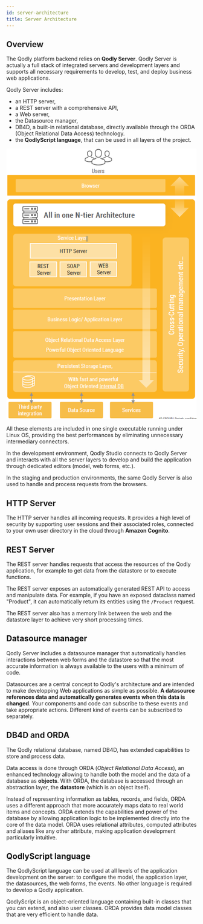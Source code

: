 ```yaml
---
id: server-architecture
title: Server Architecture
---
```


## Overview


The Qodly platform backend relies on **Qodly Server**. Qodly Server is actually a full stack of integrated servers and development layers and supports all necessary requirements to develop, test, and deploy business web applications. 

Qodly Server includes:

- an HTTP server,
- a REST server with a comprehensive API,
- a Web server,
- the Datasource manager,
- DB4D, a built-in relational database, directly available through the ORDA (Object Relational Data Access) technology. 
- the **QodlyScript language**, that can be used in all layers of the project. 


![full stack of servers](img/full-stack.png)



All these elements are included in one single executable running under Linux OS, providing the best performances by eliminating unnecessary intermediary connectors.

In the development environment, Qodly Studio connects to Qodly Server and interacts with all the server layers to develop and build the application through dedicated editors (model, web forms, etc.).

In the staging and production environments, the same Qodly Server is also used to handle and process requests from the browsers. 

## HTTP Server

The HTTP server handles all incoming requests. It provides a high level of security by supporting user sessions and their associated roles, connected to your own user directory in the cloud through **Amazon Cognito**. 

## REST Server

The REST server handles requests that access the resources of the Qodly application, for example to get data from the datastore or to execute functions.

The REST server exposes an automatically generated REST API to access and manipulate data. For example, if you have an exposed dataclass named "Product", it can automatically return its entities using the `/Product` request. 

The REST server also has a memory link between the web and the datastore layer to achieve very short processing times.

## Datasource manager

Qodly Server includes a datasource manager that automatically handles interactions between web forms and the datastore so that the most accurate information is always available to the users with a minimum of code. 

Datasources are a central concept to Qodly's architecture and are intended to make developping Web applications as simple as possible. **A datasource references data and automatically generates events when this data is changed**. Your components and code can subscribe to these events and take appropriate actions. Different kind of events can be subscribed to separately.


## DB4D and ORDA

The Qodly relational database, named DB4D, has extended capabilities to store and process data. 

Data access is done through ORDA (*Object Relational Data Access*), an enhanced technology allowing to handle both the model and the data of a database as **objects**. With ORDA, the database is accessed through an abstraction layer, the **datastore** (which is an object itself). 

Instead of representing information as tables, records, and fields, ORDA uses a different approach that more accurately maps data to real world items and concepts. ORDA extends the capabilities and power of the database by allowing application logic to be implemented directly into the core of the data model. ORDA uses relational attributes, computed attributes and aliases like any other attribute, making application development particularly intuitive.


## QodlyScript language

The QodlyScript language can be used at all levels of the application development on the server: to configure the model, the application layer, the datasources, the web forms, the events. No other language is required to develop a Qodly application. 

QodlyScript is an object-oriented language containing built-in classes that you can extend, and also user classes. ORDA provides data model classes that are very efficient to handle data.  


